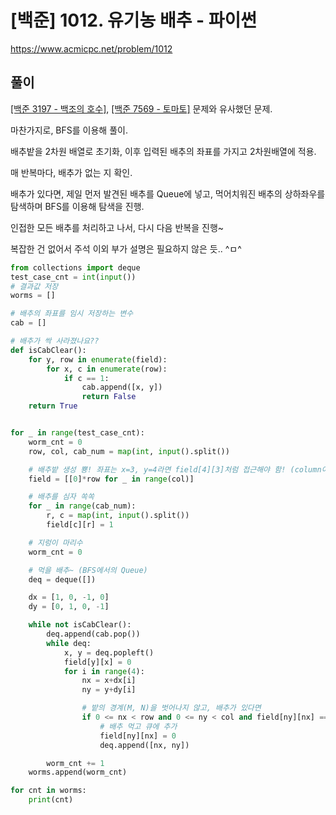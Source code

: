 # [백준] 1012. 유기농 배추 - 파이썬



https://www.acmicpc.net/problem/1012



## 풀이

[[백준 3197 - 백조의 호수]](https://www.acmicpc.net/problem/3197), [[백준 7569 - 토마토]](https://www.acmicpc.net/problem/7569) 문제와 유사했던 문제.

마찬가지로, BFS를 이용해 풀이.



배추밭을 2차원 배열로 초기화, 이후 입력된 배추의 좌표를 가지고 2차원배열에 적용.

매 반복마다, 배추가 없는 지 확인.

배추가 있다면, 제일 먼저 발견된 배추를 Queue에 넣고, 먹어치워진 배추의 상하좌우를 탐색하며 BFS를 이용해 탐색을 진행.

인접한 모든 배추를 처리하고 나서, 다시 다음 반복을 진행~

복잡한 건 없어서 주석 이외 부가 설명은 필요하지 않은 듯.. ^ㅁ^

```python
from collections import deque
test_case_cnt = int(input())
# 결과값 저장
worms = []

# 배추의 좌표를 임시 저장하는 변수
cab = []

# 배추가 싹 사라졌나요??
def isCabClear():
    for y, row in enumerate(field):
        for x, c in enumerate(row):
            if c == 1:
                cab.append([x, y])
                return False
    return True


for _ in range(test_case_cnt):
    worm_cnt = 0
    row, col, cab_num = map(int, input().split())

    # 배추밭 생성 뿅! 좌표는 x=3, y=4라면 field[4][3]처럼 접근해야 함! (column이 바깥쪽 차원)
    field = [[0]*row for _ in range(col)]

    # 배추를 심자 쏙쏙
    for _ in range(cab_num):
        r, c = map(int, input().split())
        field[c][r] = 1

    # 지렁이 마리수
    worm_cnt = 0

    # 먹을 배추~ (BFS에서의 Queue)
    deq = deque([])

    dx = [1, 0, -1, 0]
    dy = [0, 1, 0, -1]

    while not isCabClear():
        deq.append(cab.pop())
        while deq:
            x, y = deq.popleft()
            field[y][x] = 0
            for i in range(4):
                nx = x+dx[i]
                ny = y+dy[i]

                # 밭의 경계(M, N)을 벗어나지 않고, 배추가 있다면
                if 0 <= nx < row and 0 <= ny < col and field[ny][nx] == 1:
                    # 배추 먹고 큐에 추가
                    field[ny][nx] = 0
                    deq.append([nx, ny])

        worm_cnt += 1
    worms.append(worm_cnt)

for cnt in worms:
    print(cnt)
```




